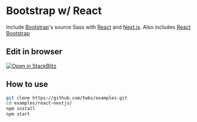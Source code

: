 # Bootstrap w/ React

Include [Bootstrap](https://getbootstrap.com)'s source Sass with [React](https://react.dev/) and [Next.js](https://nextjs.org/). Also includes [React Bootstrap](https://react-bootstrap.github.io/)

## Edit in browser

[![Open in StackBlitz](https://developer.stackblitz.com/img/open_in_stackblitz.svg)](https://stackblitz.com/github/twbs/examples/tree/main/react-nextjs?file=src%2Fpages%2Findex.tsx)

## How to use

```sh
git clone https://github.com/twbs/examples.git
cd examples/react-nextjs/
npm install
npm start
```
